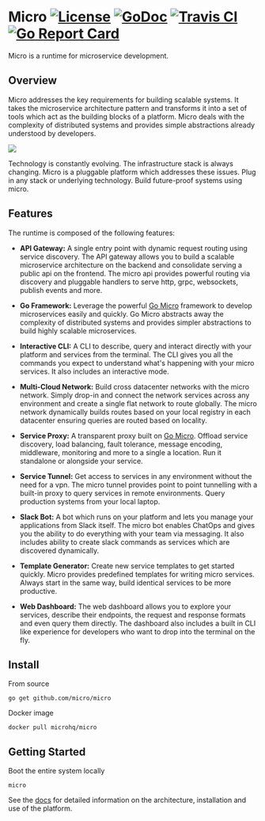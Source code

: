 # Micro [![License](https://img.shields.io/:license-apache-blue.svg)](https://opensource.org/licenses/Apache-2.0) [![GoDoc](https://godoc.org/github.com/micro/micro?status.svg)](https://godoc.org/github.com/micro/micro) [![Travis CI](https://travis-ci.org/micro/micro.svg?branch=master)](https://travis-ci.org/micro/micro) [![Go Report Card](https://goreportcard.com/badge/micro/micro)](https://goreportcard.com/report/github.com/micro/micro)

Micro is a runtime for microservice development.

## Overview

Micro addresses the key requirements for building scalable systems. It takes the microservice architecture pattern and transforms it into 
a set of tools which act as the building blocks of a platform. Micro deals with the complexity of distributed systems and provides 
simple abstractions already understood by developers.

<img src="https://micro.mu/runtime3.svg" />

Technology is constantly evolving. The infrastructure stack is always changing. Micro is a pluggable platform which addresses these issues. 
Plug in any stack or underlying technology. Build future-proof systems using micro.

## Features

The runtime is composed of the following features:

- **API Gateway:** A single entry point with dynamic request routing using service discovery. The API gateway allows you to build a scalable 
microservice architecture on the backend and consolidate serving a public api on the frontend. The micro api provides powerful routing 
via discovery and pluggable handlers to serve http, grpc, websockets, publish events and more.

- **Go Framework:** Leverage the powerful [Go Micro](https://github.com/micro/go-micro) framework to develop microservices easily and quickly. 
Go Micro abstracts away the complexity of distributed systems and provides simpler abstractions to build highly scalable microservices.

- **Interactive CLI:** A CLI to describe, query and interact directly with your platform and services from the terminal. The CLI 
gives you all the commands you expect to understand what's happening with your micro services. It also includes an interactive mode.

- **Multi-Cloud Network:** Build cross datacenter networks with the micro network. Simply drop-in and connect the network services across any environment 
and create a single flat network to route globally. The micro network dynamically builds routes based on your local registry in each datacenter 
ensuring queries are routed based on locality.

- **Service Proxy:** A transparent proxy built on [Go Micro](https://github.com/micro/go-micro). Offload service discovery, load balancing, 
fault tolerance, message encoding, middleware, monitoring and more to a single a location. Run it standalone or alongside your service.

- **Service Tunnel:** Get access to services in any environment without the need for a vpn. The micro tunnel provides point to 
point tunnelling with a built-in proxy to query services in remote environments. Query production systems from your local laptop. 

- **Slack Bot:** A bot which runs on your platform and lets you manage your applications from Slack itself. The micro bot enables ChatOps 
and gives you the ability to do everything with your team via messaging. It also includes ability to create slack commands as services which 
are discovered dynamically.

- **Template Generator:** Create new service templates to get started quickly. Micro provides predefined templates for writing micro services. 
Always start in the same way, build identical services to be more productive.

- **Web Dashboard:** The web dashboard allows you to explore your services, describe their endpoints, the request and response formats and even 
query them directly. The dashboard also includes a built in CLI like experience for developers who want to drop into the terminal on the fly.

## Install

From source

```
go get github.com/micro/micro
```

Docker image

```
docker pull microhq/micro
```


## Getting Started

Boot the entire system locally

```
micro
```

See the [docs](https://micro.mu/docs/) for detailed information on the architecture, installation and use of the platform.

